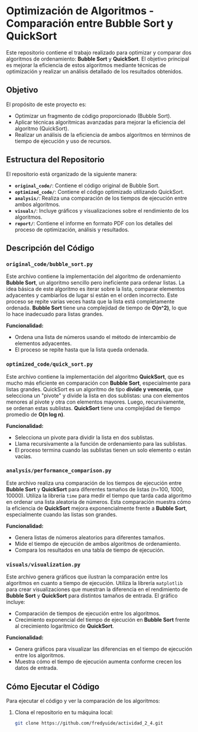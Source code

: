 # Optimización de Algoritmos - Comparación entre Bubble Sort y QuickSort

Este repositorio contiene el trabajo realizado para optimizar y comparar dos algoritmos de ordenamiento: **Bubble Sort** y **QuickSort**. El objetivo principal es mejorar la eficiencia de estos algoritmos mediante técnicas de optimización y realizar un análisis detallado de los resultados obtenidos.

## Objetivo

El propósito de este proyecto es:
- Optimizar un fragmento de código proporcionado (Bubble Sort).
- Aplicar técnicas algorítmicas avanzadas para mejorar la eficiencia del algoritmo (QuickSort).
- Realizar un análisis de la eficiencia de ambos algoritmos en términos de tiempo de ejecución y uso de recursos.

## Estructura del Repositorio

El repositorio está organizado de la siguiente manera:

- **`original_code/`**: Contiene el código original de Bubble Sort.
- **`optimized_code/`**: Contiene el código optimizado utilizando QuickSort.
- **`analysis/`**: Realiza una comparación de los tiempos de ejecución entre ambos algoritmos.
- **`visuals/`**: Incluye gráficos y visualizaciones sobre el rendimiento de los algoritmos.
- **`report/`**: Contiene el informe en formato PDF con los detalles del proceso de optimización, análisis y resultados.

## Descripción del Código

### `original_code/bubble_sort.py`

Este archivo contiene la implementación del algoritmo de ordenamiento **Bubble Sort**, un algoritmo sencillo pero ineficiente para ordenar listas. La idea básica de este algoritmo es iterar sobre la lista, comparar elementos adyacentes y cambiarlos de lugar si están en el orden incorrecto. Este proceso se repite varias veces hasta que la lista está completamente ordenada. **Bubble Sort** tiene una complejidad de tiempo de **O(n^2)**, lo que lo hace inadecuado para listas grandes.

**Funcionalidad:**
- Ordena una lista de números usando el método de intercambio de elementos adyacentes.
- El proceso se repite hasta que la lista queda ordenada.

### `optimized_code/quick_sort.py`

Este archivo contiene la implementación del algoritmo **QuickSort**, que es mucho más eficiente en comparación con **Bubble Sort**, especialmente para listas grandes. QuickSort es un algoritmo de tipo **divide y vencerás**, que selecciona un "pivote" y divide la lista en dos sublistas: una con elementos menores al pivote y otra con elementos mayores. Luego, recursivamente, se ordenan estas sublistas. **QuickSort** tiene una complejidad de tiempo promedio de **O(n log n)**.

**Funcionalidad:**
- Selecciona un pivote para dividir la lista en dos sublistas.
- Llama recursivamente a la función de ordenamiento para las sublistas.
- El proceso termina cuando las sublistas tienen un solo elemento o están vacías.

### `analysis/performance_comparison.py`

Este archivo realiza una comparación de los tiempos de ejecución entre **Bubble Sort** y **QuickSort** para diferentes tamaños de listas (n=100, 1000, 10000). Utiliza la librería `time` para medir el tiempo que tarda cada algoritmo en ordenar una lista aleatoria de números. Esta comparación muestra cómo la eficiencia de **QuickSort** mejora exponencialmente frente a **Bubble Sort**, especialmente cuando las listas son grandes.

**Funcionalidad:**
- Genera listas de números aleatorios para diferentes tamaños.
- Mide el tiempo de ejecución de ambos algoritmos de ordenamiento.
- Compara los resultados en una tabla de tiempo de ejecución.

### `visuals/visualization.py`

Este archivo genera gráficos que ilustran la comparación entre los algoritmos en cuanto a tiempo de ejecución. Utiliza la librería `matplotlib` para crear visualizaciones que muestran la diferencia en el rendimiento de **Bubble Sort** y **QuickSort** para distintos tamaños de entrada. El gráfico incluye:
- Comparación de tiempos de ejecución entre los algoritmos.
- Crecimiento exponencial del tiempo de ejecución en **Bubble Sort** frente al crecimiento logarítmico de **QuickSort**.

**Funcionalidad:**
- Genera gráficos para visualizar las diferencias en el tiempo de ejecución entre los algoritmos.
- Muestra cómo el tiempo de ejecución aumenta conforme crecen los datos de entrada.

## Cómo Ejecutar el Código

Para ejecutar el código y ver la comparación de los algoritmos:

1. Clona el repositorio en tu máquina local:
   ```bash
   git clone https://github.com/fredyuide/actividad_2_4.git
